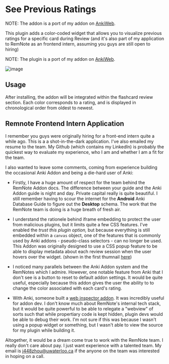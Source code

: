 # See Previous Ratings

NOTE: The addon is a port of my addon on [AnkiWeb](https://ankiweb.net/shared/info/1906641654).

This plugin adds a color-coded widget that allows you to visualize previous ratings for a specific card during Review (and it's also part of my application to RemNote as an frontend intern, assuming you guys are still open to hiring)

NOTE: The plugin is a port of my addon on [AnkiWeb](https://ankiweb.net/shared/info/1906641654).

![image](https://user-images.githubusercontent.com/46613983/224894582-d652ccd2-a9b5-41d2-ac00-85a18585847b.png)


## Usage

After installing, the addon will be integrated within the flashcard review section. Each color corresponds to a rating, and is displayed in chronological order from oldest to newest.


## Remnote Frontend Intern Application

I remember you guys were originally hiring for a front-end intern quite a while ago. This is a a shot-in-the-dark application. I've also emailed my resume to the team. My Github (which contains my LinkedIn) is probably the quickest way to evaluate my experience, who I am and whether I am a fit for the team.

I also wanted to leave some comments, coming from experience building the occasional Anki Addon and being a die-hard user of Anki:

- Firstly, I have a huge amount of respect for the team behind the RemNote Addon docs. The difference between your guide and the Anki Addon guide is night and day. Private capital really is quite beautiful. I still remember having to scour the internet for the **Android** Anki Database Guide to figure out the **Desktop** schema. The work that the RemNote team is doing is a huge breath of fresh air.

- I understand the rationele behind iframe embedding to protect the user from malicious plugins, but it limits quite a few CSS features. I've enabled the _trust this plugin option,_ but because everything is still embedded within a `canvas` object, one of the features that is commonly used by Anki addons - pseudo-class selectors - can no longer be used. This Addon was originally designed to use a CSS popup feature to be able to display metadata about each review session when the user hovers over the widget. (shown in the first thumnail [here](https://ankiweb.net/shared/info/31746032))

- I noticed many parallels between the Anki Addon system and the RemNotes which I admire. However, one notable feature from Anki that I don't see is a button to reset to default addon settings. It would be quite useful, especially because this addon gives the user the ability to to change the color associated with each card's rating.

- With Anki, someone built a [web inspector addon](https://ankiweb.net/shared/info/31746032). It was incredibly useful for addon dev. I don't know much about RemNote's internal tech stack, but it would be quite powerful to be able to relegate a "webview" of sorts such that while propertiary code is kept hidden, plugin devs would be able to debug their work. I'm not sure if this was because I wasn't using a popup widget or something, but I wasn't able to view the source for my plugin while building it.

Altogether, it would be a dream come true to work with the RemNote team. I really don't care about pay. I just want experience with a talented team. My email is j448zhou@uwaterloo.ca if the anyone on the team was interested in hoping on a call.

